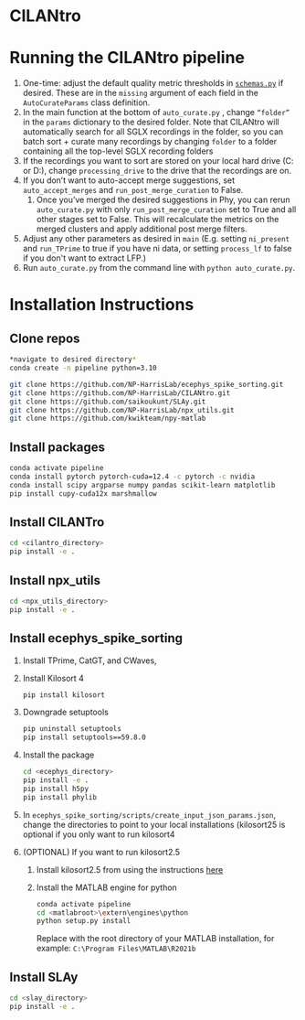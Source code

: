 # CILANtro



# Running the CILANtro pipeline

1. One-time: adjust the default quality metric thresholds in [`schemas.py`](http://schemas.py) if desired. These are in the `missing` argument of each field in the `AutoCurateParams` class definition.
2. In the main function at the bottom of `auto_curate.py` , change `“folder”` in the `params` dictionary to the desired folder. Note that CILANtro will automatically search for all SGLX recordings in the folder, so you can batch sort + curate many recordings by changing `folder` to a folder containing all the top-level SGLX recording folders
3. If the recordings you want to sort are stored on your local hard drive (C: or D:), change `processing_drive` to the drive that the recordings are on.
4. If you don’t want to auto-accept merge suggestions, set `auto_accept_merges` and `run_post_merge_curation` to False.
    1. Once you’ve merged the desired suggestions in Phy, you can rerun `auto_curate.py` with only `run_post_merge_curation` set to True and all other stages set to False. This will recalculate the metrics on the merged clusters and apply additional post merge filters.
5. Adjust any other parameters as desired in `main` (E.g. setting `ni_present` and `run_TPrime` to true if you have ni data, or setting `process_lf` to false if you don't want to extract LFP.)
6. Run `auto_curate.py` from the command line with `python auto_curate.py`.

# Installation Instructions

## Clone repos

```bash
*navigate to desired directory*
conda create -n pipeline python=3.10

git clone https://github.com/NP-HarrisLab/ecephys_spike_sorting.git
git clone https://github.com/NP-HarrisLab/CILANtro.git
git clone https://github.com/saikoukunt/SLAy.git
git clone https://github.com/NP-HarrisLab/npx_utils.git
git clone https://github.com/kwikteam/npy-matlab
```

## Install packages

```bash
conda activate pipeline
conda install pytorch pytorch-cuda=12.4 -c pytorch -c nvidia
conda install scipy argparse numpy pandas scikit-learn matplotlib
pip install cupy-cuda12x marshmallow
```

## Install CILANTro

```bash
cd <cilantro_directory>
pip install -e .
```

## Install npx_utils

```bash
cd <npx_utils_directory>
pip install -e .
```

## Install ecephys_spike_sorting

1. Install TPrime, CatGT, and CWaves,
2. Install Kilosort 4
    
    ```bash
    pip install kilosort
    ```
    
3. Downgrade setuptools
    
    ```bash
    pip uninstall setuptools
    pip install setuptools==59.8.0
    ```
    
4. Install the package
    
    ```bash
    cd <ecephys_directory>
    pip install -e .
    pip install h5py
    pip install phylib
    ```
    
5. In `ecephys_spike_sorting/scripts/create_input_json_params.json`, change the directories to point to your local installations (kilosort25 is optional if you only want to run kilosort4
6. (OPTIONAL) If you want to run kilosort2.5 
    1. Install kilosort2.5 from using the instructions [here](https://github.com/MouseLand/Kilosort/tree/kilosort25) 
    2. Install the MATLAB engine for python
        
        ```bash
        conda activate pipeline
        cd <matlabroot>\extern\engines\python
        python setup.py install
        ```
        
        Replace with the root directory of your MATLAB installation, for example: `C:\Program Files\MATLAB\R2021b`
        

## Install SLAy

```bash
cd <slay_directory>
pip install -e .
```
